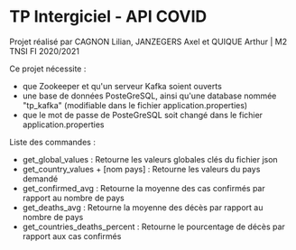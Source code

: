 # TP Intergiciel - API COVID
Projet réalisé par CAGNON Lilian, JANZEGERS Axel et QUIQUE Arthur | M2 TNSI FI 2020/2021

Ce projet nécessite :
  - que Zookeeper et qu'un serveur Kafka soient ouverts
  - une base de données PosteGreSQL, ainsi qu'une database nommée "tp_kafka" (modifiable dans le fichier application.properties)
  - que le mot de passe de PosteGreSQL soit changé dans le fichier application.properties

Liste des commandes :
  - get_global_values : Retourne les valeurs globales clés du fichier json
  - get_country_values + [nom pays] : Retourne les valeurs du pays demandé
  - get_confirmed_avg : Retourne la moyenne des cas confirmés par rapport au nombre de pays
  - get_deaths_avg : Retourne la moyenne des décès par rapport au nombre de pays
  - get_countries_deaths_percent : Retourne le pourcentage de décès par rapport aux cas confirmés
